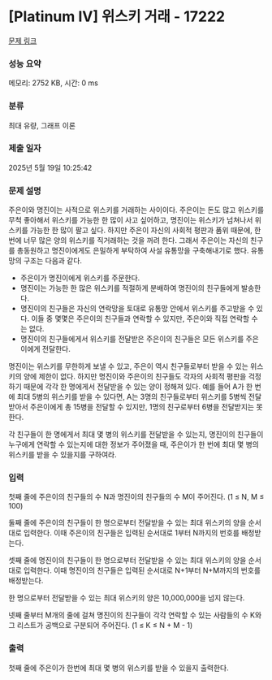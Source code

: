 # [Platinum IV] 위스키 거래 - 17222 

[문제 링크](https://www.acmicpc.net/problem/17222) 

### 성능 요약

메모리: 2752 KB, 시간: 0 ms

### 분류

최대 유량, 그래프 이론

### 제출 일자

2025년 5월 19일 10:25:42

### 문제 설명

<p>주은이와 명진이는 사적으로 위스키를 거래하는 사이이다. 주은이는 돈도 많고 위스키를 무척 좋아해서 위스키를 가능한 한 많이 사고 싶어하고, 명진이는 위스키가 넘쳐나서 위스키를 가능한 한 많이 팔고 싶다. 하지만 주은이 자신의 사회적 평판과 품위 때문에, 한 번에 너무 많은 양의 위스키를 직거래하는 것을 꺼려 한다. 그래서 주은이는 자신의 친구를 총동원하고 명진이에게도 은밀하게 부탁하여 사설 유통망을 구축해내기로 했다. 유통망의 구조는 다음과 같다.</p>

<ul>
	<li>주은이가 명진이에게 위스키를 주문한다.</li>
	<li>명진이는 가능한 한 많은 위스키를 적절하게 분배하여 명진이의 친구들에게 발송한다.</li>
	<li>명진이의 친구들은 자신의 연락망을 토대로 유통망 안에서 위스키를 주고받을 수 있다. 이들 중 몇몇은 주은이의 친구들과 연락할 수 있지만, 주은이와 직접 연락할 수는 없다.</li>
	<li>명진이의 친구들에게서 위스키를 전달받은 주은이의 친구들은 모든 위스키를 주은이에게 전달한다.</li>
</ul>

<p>명진이는 위스키를 무한하게 보낼 수 있고, 주은이 역시 친구들로부터 받을 수 있는 위스키의 양에 제한이 없다. 하지만 명진이와 주은이의 친구들도 각자의 사회적 평판을 걱정하기 때문에 각각 한 명에게서 전달받을 수 있는 양이 정해져 있다. 예를 들어 A가 한 번에 최대 5병의 위스키를 받을 수 있다면, A는 3명의 친구들로부터 위스키를 5병씩 전달받아서 주은이에게 총 15병을 전달할 수 있지만, 1명의 친구로부터 6병을 전달받지는 못한다.</p>

<p>각 친구들이 한 명에게서 최대 몇 병의 위스키를 전달받을 수 있는지, 명진이의 친구들이 누구에게 연락할 수 있는지에 대한 정보가 주어졌을 때, 주은이가 한 번에 최대 몇 병의 위스키를 받을 수 있을지를 구하여라.</p>

### 입력 

 <p>첫째 줄에 주은이의 친구들의 수 N과 명진이의 친구들의 수 M이 주어진다. (1 ≤ N, M ≤ 100)</p>

<p>둘째 줄에 주은이의 친구들이 한 명으로부터 전달받을 수 있는 최대 위스키의 양을 순서대로 입력한다. 이때 주은이의 친구들은 입력된 순서대로 1부터 N까지의 번호를 배정받는다.</p>

<p>셋째 줄에 명진이의 친구들이 한 명으로부터 전달받을 수 있는 최대 위스키의 양을 순서대로 입력한다. 이때 명진이의 친구들은 입력된 순서대로 N+1부터 N+M까지의 번호를 배정받는다.</p>

<p>한 명으로부터 전달받을 수 있는 최대 위스키의 양은 10,000,000을 넘지 않는다.</p>

<p>넷째 줄부터 M개의 줄에 걸쳐 명진이의 친구들이 각각 연락할 수 있는 사람들의 수 K와 그 리스트가 공백으로 구분되어 주어진다. (1 ≤ K ≤ N + M - 1)</p>

### 출력 

 <p>첫째 줄에 주은이가 한번에 최대 몇 병의 위스키를 받을 수 있을지 출력한다.</p>

